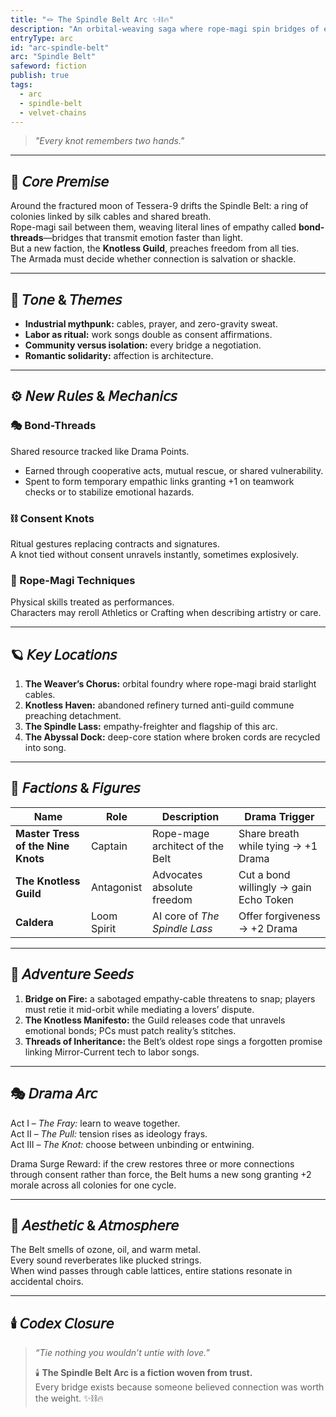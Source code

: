 ```yaml
---
title: "🪢 The Spindle Belt Arc ✨⛓️🔥"
description: "An orbital-weaving saga where rope-magi spin bridges of empathy between drifting worlds."
entryType: arc
id: "arc-spindle-belt"
arc: "Spindle Belt"
safeword: fiction
publish: true
tags:
  - arc
  - spindle-belt
  - velvet-chains
---  
```


> *"Every knot remembers two hands."*  

---

## 🧭 𝘊𝘰𝘳𝘦 𝘗𝘳𝘦𝘮𝘪𝘴𝘦  

Around the fractured moon of Tessera-9 drifts the Spindle Belt: a ring of colonies linked by silk cables and shared breath.  
Rope-magi sail between them, weaving literal lines of empathy called **bond-threads**—bridges that transmit emotion faster than light.  
But a new faction, the **Knotless Guild**, preaches freedom from all ties.  
The Armada must decide whether connection is salvation or shackle.  

---

## 🌈 𝘛𝘰𝘯𝘦 & 𝘛𝘩𝘦𝘮𝘦𝘴  

- **Industrial mythpunk:** cables, prayer, and zero-gravity sweat.  
- **Labor as ritual:** work songs double as consent affirmations.  
- **Community versus isolation:** every bridge a negotiation.  
- **Romantic solidarity:** affection is architecture.  

---

## ⚙️ 𝘕𝘦𝘸 𝘙𝘶𝘭𝘦𝘴 & 𝘔𝘦𝘤𝘩𝘢𝘯𝘪𝘤𝘴  

### 🎭 Bond-Threads  

Shared resource tracked like Drama Points.  

- Earned through cooperative acts, mutual rescue, or shared vulnerability.  
- Spent to form temporary empathic links granting +1 on teamwork checks or to stabilize emotional hazards.  

### ⛓️ Consent Knots  

Ritual gestures replacing contracts and signatures.  
A knot tied without consent unravels instantly, sometimes explosively.  

### 💎 Rope-Magi Techniques  

Physical skills treated as performances.  
Characters may reroll Athletics or Crafting when describing artistry or care.  

---

## 🪐 𝘒𝘦𝘺 𝘓𝘰𝘤𝘢𝘵𝘪𝘰𝘯𝘴  

1. **The Weaver’s Chorus:** orbital foundry where rope-magi braid starlight cables.  
2. **Knotless Haven:** abandoned refinery turned anti-guild commune preaching detachment.  
3. **The Spindle Lass:** empathy-freighter and flagship of this arc.  
4. **The Abyssal Dock:** deep-core station where broken cords are recycled into song.  

---

## 🧬 𝘍𝘢𝘤𝘵𝘪𝘰𝘯𝘴 & 𝘍𝘪𝘨𝘶𝘳𝘦𝘴  

| Name | Role | Description | Drama Trigger |
|------|------|--------------|---------------|
| **Master Tress of the Nine Knots** | Captain | Rope-mage architect of the Belt | Share breath while tying → +1 Drama |
| **The Knotless Guild** | Antagonist | Advocates absolute freedom | Cut a bond willingly → gain Echo Token |
| **Caldera** | Loom Spirit | AI core of *The Spindle Lass* | Offer forgiveness → +2 Drama |

---

## 🔮 𝘈𝘥𝘷𝘦𝘯𝘵𝘶𝘳𝘦 𝘚𝘦𝘦𝘥𝘴  

1. **Bridge on Fire:** a sabotaged empathy-cable threatens to snap; players must retie it mid-orbit while mediating a lovers’ dispute.  
2. **The Knotless Manifesto:** the Guild releases code that unravels emotional bonds; PCs must patch reality’s stitches.  
3. **Threads of Inheritance:** the Belt’s oldest rope sings a forgotten promise linking Mirror-Current tech to labor songs.  

---

## 🎭 𝘋𝘳𝘢𝘮𝘢 𝘈𝘳𝘤  

Act I – *The Fray:* learn to weave together.  
Act II – *The Pull:* tension rises as ideology frays.  
Act III – *The Knot:* choose between unbinding or entwining.  

Drama Surge Reward: if the crew restores three or more connections through consent rather than force, the Belt hums a new song granting +2 morale across all colonies for one cycle.  

---

## 💋 𝘈𝘦𝘴𝘵𝘩𝘦𝘵𝘪𝘤 & 𝘈𝘵𝘮𝘰𝘴𝘱𝘩𝘦𝘳𝘦  

The Belt smells of ozone, oil, and warm metal.  
Every sound reverberates like plucked strings.  
When wind passes through cable lattices, entire stations resonate in accidental choirs.  

---

## 🕯️ 𝘊𝘰𝘥𝘦𝘹 𝘊𝘭𝘰𝘴𝘶𝘳𝘦  
>
> *“Tie nothing you wouldn’t untie with love.”*  
>
> 🕯️ **The Spindle Belt Arc is a fiction woven from trust.**  
> Every bridge exists because someone believed connection was worth the weight. ✨⛓️🔥
